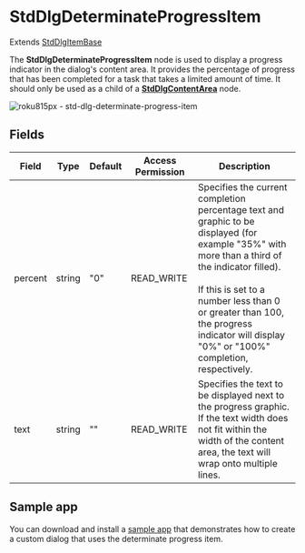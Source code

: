 StdDlgDeterminateProgressItem
=============================

Extends [StdDlgItemBase](/docs/references/scenegraph/standard-dialog-framework-nodes/std-dlg-item-base.md "**StdDlgItemBase**")

The **StdDlgDeterminateProgressItem** node is used to display a progress indicator in the dialog's content area. It provides the percentage of progress that has been completed for a task that takes a limited amount of time. It should only be used as a child of a [**StdDlgContentArea**](/docs/references/scenegraph/standard-dialog-framework-nodes/std-dlg-content-area.md) node.

![roku815px - std-dlg-determinate-progress-item](https://image.roku.com/ZHZscHItMTc2/std-dlg-determinate-progress-item-2.jpg)

Fields
------

| Field | Type | Default | Access Permission | Description |
| --- | --- | --- | --- | --- |
| percent | string | "0" | READ\_WRITE | Specifies the current completion percentage text and graphic to be displayed (for example "35%" with more than a third of the indicator filled).  <br>  <br>If this is set to a number less than 0 or greater than 100, the progress indicator will display "0%" or "100%" completion, respectively. |
| text | string | ""  | READ\_WRITE | Specifies the text to be displayed next to the progress graphic. If the text width does not fit within the width of the content area, the text will wrap onto multiple lines. |

Sample app
----------

You can download and install a [sample app](https://github.com/rokudev/standard-dialog-framework) that demonstrates how to create a custom dialog that uses the determinate progress item.